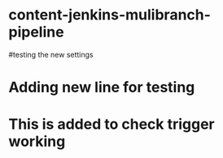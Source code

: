 # content-jenkins-mulibranch-pipeline
#testing the new settings
# Adding new line for testing


# This is added to check trigger working
